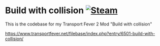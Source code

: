 # Build with collision [![Steam](https://img.shields.io/steam/downloads/2660921894.svg?label=Steam&logo=steam)](https://steamcommunity.com/sharedfiles/filedetails/?id=2660921894)
 
This is the codebase for my Transport Fever 2 Mod "Build with collision"


https://www.transportfever.net/filebase/index.php?entry/6501-build-with-collision/

